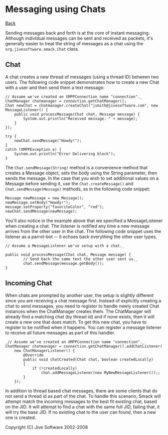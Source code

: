 Messaging using Chats
=====================

[Back](index.html)

Sending messages back and forth is at the core of instant messaging. Although
individual messages can be sent and received as packets, it's generally easier
to treat the string of messages as a chat using the
`org.jivesoftware.smack.Chat` class.

Chat
----

A chat creates a new thread of messages (using a thread ID) between two users.
The following code snippet demonstrates how to create a new Chat with a user
and then send them a text message:

```
// Assume we've created an XMPPConnection name "connection"._
ChatManager chatmanager = connection.getChatManager();
Chat newChat = chatmanager.createChat("jsmith@jivesoftware.com", new MessageListener() {
	public void processMessage(Chat chat, Message message) {
		System.out.println("Received message: " + message);
	}
});

try {
	newChat.sendMessage("Howdy!");
}
catch (XMPPException e) {
	System.out.println("Error Delivering block");
}
```

The `Chat.sendMessage(String)` method is a convenience method that creates a
Message object, sets the body using the String parameter, then sends the
message. In the case that you wish to set additional values on a Message
before sending it, use the `Chat.createMessage()` and
`Chat.sendMessage(Message)` methods, as in the following code snippet:

```
Message newMessage = new Message();
newMessage.setBody("Howdy!");
message.setProperty("favoriteColor", "red");
newChat.sendMessage(newMessage);
```

You'll also notice in the example above that we specified a MessageListener
when creating a chat. The listener is notified any time a new message arrives
from the other user in the chat. The following code snippet uses the listener
as a parrot-bot -- it echoes back everything the other user types.

```
// Assume a MessageListener we've setup with a chat._

public void processMessage(Chat chat, Message message) {
		// Send back the same text the other user sent us._
		chat.sendMessage(message.getBody());
}
```

Incoming Chat
-------------

When chats are prompted by another user, the setup is slightly different since
you are receiving a chat message first. Instead of explicitly creating a chat
to send messages, you need to register to handle newly created Chat instances
when the ChatManager creates them.  The ChatManager will already find a
matching chat (by thread id) and if none exists, then it will create a new one
that does match. To get this new chat, you have to register to be notified
when it happens. You can register a message listener to receive all future
messages as part of this handler.

```
_// Assume we've created an XMPPConnection name "connection"._
ChatManager chatmanager = connection.getChatManager().addChatListener(
	new ChatManagerListener() {
		@Override
		public void chatCreated(Chat chat, boolean createdLocally)
		{
			if (!createdLocally)
				chat.addMessageListener(new MyNewMessageListener());;
		}
	});
```

In addition to thread based chat messages, there are some clients that do not
send a thread id as part of the chat. To handle this scenario, Smack will
attempt match the incoming messages to the best fit existing chat, based on
the JID. It will attempt to find a chat with the same full JID, failing that,
it will try the base JID. If no existing chat to the user can found, then a
new one is created.

Copyright (C) Jive Software 2002-2008
